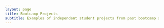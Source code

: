 ```yaml
---
layout: page
title: Bootcamp Projects
subtitle: Examples of independent student projects from past bootcamp sessions.
---
```

